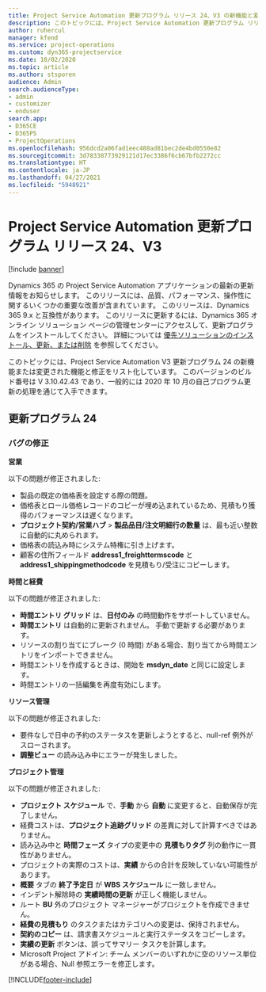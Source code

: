 ```yaml
---
title: Project Service Automation 更新プログラム リリース 24、V3 の新機能と変更点
description: このトピックには、Project Service Automation 更新プログラム リリース 24、V3 で利用可能な機能と修正をリスト化しています。
author: ruhercul
manager: kfend
ms.service: project-operations
ms.custom: dyn365-projectservice
ms.date: 10/02/2020
ms.topic: article
ms.author: stsporen
audience: Admin
search.audienceType:
- admin
- customizer
- enduser
search.app:
- D365CE
- D365PS
- ProjectOperations
ms.openlocfilehash: 956dcd2a06fad1eec488ad81bec2de4bd0550e82
ms.sourcegitcommit: 3d78338773929121d17ec3386f6cb67bfb2272cc
ms.translationtype: HT
ms.contentlocale: ja-JP
ms.lasthandoff: 04/27/2021
ms.locfileid: "5948921"
---
```

# <a name="project-service-automation-update-release-24-v3"></a>Project Service Automation 更新プログラム リリース 24、V3

[!include [banner](../includes/psa-now-project-operations.md)]

Dynamics 365 の Project Service Automation アプリケーションの最新の更新情報をお知らせします。 このリリースには、品質、パフォーマンス、操作性に関するいくつかの重要な改善が含まれています。 このリリースは、Dynamics 365 9.x と互換性があります。 このリリースに更新するには、Dynamics 365 オンライン ソリューション ページの管理センターにアクセスして、更新プログラムをインストールしてください。 詳細については [優先ソリューションのインストール、更新、または削除](/power-platform/admin/install-remove-preferred-solution) を参照してください。

このトピックには、Project Service Automation V3 更新プログラム 24 の新機能または変更された機能と修正をリスト化しています。 このバージョンのビルド番号は V 3.10.42.43 であり、一般的には 2020 年 10 月の自己プログラム更新の処理を通じて入手できます。

## <a name="update-release-24"></a>更新プログラム 24

### <a name="bug-fixes"></a>バグの修正

**営業**

以下の問題が修正されました:

- 製品の既定の価格表を設定する際の問題。
- 価格表とロール価格レコードのコピーが埋め込まれているため、見積もり獲得のパフォーマンスは遅くなります。
- **プロジェクト契約/営業ハブ** > **製品品目/注文明細行の数量** は、最も近い整数に自動的に丸められます。
- 価格表の読込み時にシステム特権に引き上げます。
- 顧客の住所フィールド **address1_freighttermscode** と **address1_shippingmethodcode** を見積もり/受注にコピーします。 


**時間と経費**

以下の問題が修正されました:

- **時間エントリ グリッド** は、**日付のみ** の時間動作をサポートしていません。
- **時間エントリ** は自動的に更新されません。 手動で更新する必要があります。
- リソースの割り当てにブレーク (0 時間) がある場合、割り当てから時間エントリをインポートできません。
- 時間エントリを作成するときは、開始を **msdyn_date** と同じに設定します。
- 時間エントリの一括編集を再度有効にします。

**リソース管理**

以下の問題が修正されました:

- 要件なしで日中の予約のステータスを更新しようとすると、null-ref 例外がスローされます。
- **調整ビュー** の読み込み中にエラーが発生しました。


**プロジェクト管理**

以下の問題が修正されました:

- **プロジェクト スケジュール** で、**手動** から **自動** に変更すると、自動保存が完了しません。
- 経費コストは、**プロジェクト追跡グリッド** の差異に対して計算すべきではありません。
- 読み込み中と **時間フェーズ** タイプの変更中の **見積もりタグ** 列の動作に一貫性がありません。
- プロジェクトの実際のコストは、**実績** からの合計を反映していない可能性があります。
- **概要** タブの **終了予定日** が **WBS スケジュール** に一致しません。
- インデント解除時の **実績時間の更新** が正しく機能しません。
- ルート **BU** 外のプロジェクト マネージャーがプロジェクトを作成できません。
- **経費の見積もり** のタスクまたはカテゴリへの変更は、保持されません。
- **契約のコピー** は、請求書スケジュールと実行ステータスをコピーします。
- **実績の更新** ボタンは、誤ってサマリー タスクを計算します。
- Microsoft Project アドイン: チーム メンバーのいずれかに空のリソース単位がある場合、Null 参照エラーを修正します。



[!INCLUDE[footer-include](../includes/footer-banner.md)]